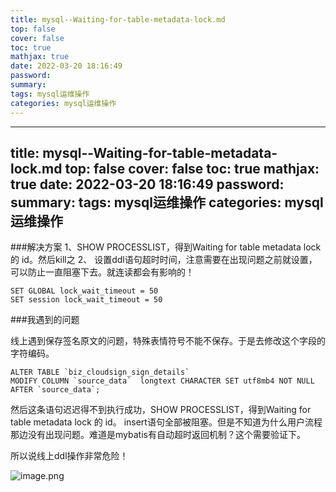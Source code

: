 ```yaml
---
title: mysql--Waiting-for-table-metadata-lock.md
top: false
cover: false
toc: true
mathjax: true
date: 2022-03-20 18:16:49
password:
summary:
tags: mysql运维操作
categories: mysql运维操作
---
```

---
title: mysql--Waiting-for-table-metadata-lock.md
top: false
cover: false
toc: true
mathjax: true
date: 2022-03-20 18:16:49
password:
summary:
tags: mysql运维操作
categories: mysql运维操作
---
###解决方案
1、SHOW  PROCESSLIST，得到Waiting for table metadata lock 的 id。然后kill之
2、 设置ddl语句超时时间，注意需要在出现问题之前就设置，可以防止一直阻塞下去。就连读都会有影响的！
~~~
SET GLOBAL lock_wait_timeout = 50
SET session lock_wait_timeout = 50
~~~



###我遇到的问题

线上遇到保存签名原文的问题，特殊表情符号不能不保存。于是去修改这个字段的字符编码。
~~~
ALTER TABLE `biz_cloudsign_sign_details`
MODIFY COLUMN `source_data`  longtext CHARACTER SET utf8mb4 NOT NULL AFTER `source_data`;
~~~

然后这条语句迟迟得不到执行成功，SHOW PROCESSLIST，得到Waiting for table metadata lock 的 id。
insert语句全部被阻塞。但是不知道为什么用户流程那边没有出现问题。难道是mybatis有自动超时返回机制？这个需要验证下。

所以说线上ddl操作非常危险！


![image.png](https://upload-images.jianshu.io/upload_images/13965490-5aeb6da6865bff84.png?imageMogr2/auto-orient/strip%7CimageView2/2/w/1240)
